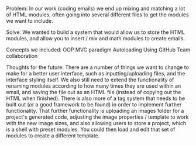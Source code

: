 Problem: 
In our work (coding emails) we end up mixing and matching a lot of HTML modules, often going into several different files to get the modules we want to include. 

Solve:
We wanted to build a system that would allow us to store the HTML modules, and allow you to insert / mix and math modules to create emails.

Concepts we included: 
OOP 
MVC paradigm
Autoloading
Using GitHub
Team collaboration

Thoughts for the future: 
There are a number of things we want to change to make for a better user interface, such as inputting/uploading files, and the interface styling itself. We also still need to extend the functionality of renaming modules according to how many times they are used within an email, and saving the file out as an HTML file (instead of copying out the HTML when finished). There is also more of a tag system that needs to be built out (or a good framework to be found) in order to implement further functionality. That further functionality is uploading an images folder for a project's generated code, adjusting the image properties / template to work with the new image sizes, and also allowing users to store a project, which is a shell with preset modules. You could then load and edit that set of modules to create a different template. 
